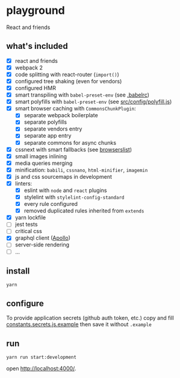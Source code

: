 # playground
React and friends

## what's included
- [x] react and friends
- [x] webpack 2
- [x] code splitting with react-router (`import()`)
- [x] configured tree shaking (even for vendors)
- [x] configured HMR
- [x] smart transpiling with `babel-preset-env` (see [.babelrc](.babelrc))
- [x] smart polyfills with `babel-preset-env` (see [src/config/polyfill.js](src/config/polyfill.js))
- [x] smart browser caching with `CommonsChunkPlugin`:
  - [x] separate webpack boilerplate
  - [x] separate polyfills
  - [x] separate vendors entry
  - [x] separate app entry
  - [x] separate commons for async chunks
- [x] cssnext with smart fallbacks (see [browserslist](browserslist))
- [x] small images inlining
- [x] media queries merging
- [x] minification: `babili`, `cssnano`, `html-minifier`, `imagemin`
- [x] js and css sourcemaps in development
- [x] linters:
  - [x] eslint with `node` and `react` plugins
  - [x] stylelint with `stylelint-config-standard`
  - [x] every rule configured
  - [x] removed duplicated rules inherited from `extends`
- [x] yarn lockfile
- [ ] jest tests
- [ ] critical css
- [x] graphql client ([Apollo](http://dev.apollodata.com/))
- [ ] server-side rendering
- [ ] ...

## install
```
yarn
```

## configure
To provide application secrets (github auth token, etc.) copy and fill [constants.secrets.js.example](src/config/constants.secrets.js.example) then save it without `.example`

## run
```
yarn run start:development
```

open [http://localhost:4000/](http://localhost:4000/).
